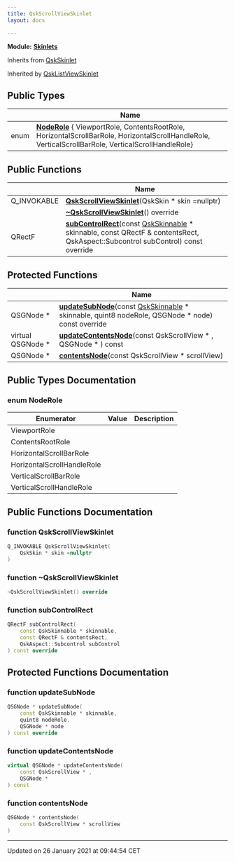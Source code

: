 ```yaml
---
title: QskScrollViewSkinlet
layout: docs

---
```



**Module:** **[Skinlets](/docs/modules/group___skinlets/)**



Inherits from [QskSkinlet](/docs/classes/class_qsk_skinlet/)

Inherited by [QskListViewSkinlet](/docs/classes/class_qsk_list_view_skinlet/)

## Public Types

|                | Name           |
| -------------- | -------------- |
| enum| **[NodeRole](/docs/classes/class_qsk_scroll_view_skinlet/#enum-noderole)** { ViewportRole, ContentsRootRole, HorizontalScrollBarRole, HorizontalScrollHandleRole, VerticalScrollBarRole, VerticalScrollHandleRole} |

## Public Functions

|                | Name           |
| -------------- | -------------- |
| Q_INVOKABLE | **[QskScrollViewSkinlet](/docs/classes/class_qsk_scroll_view_skinlet/#function-qskscrollviewskinlet)**(QskSkin * skin =nullptr) |
| | **[~QskScrollViewSkinlet](/docs/classes/class_qsk_scroll_view_skinlet/#function-~qskscrollviewskinlet)**() override |
| QRectF | **[subControlRect](/docs/classes/class_qsk_scroll_view_skinlet/#function-subcontrolrect)**(const [QskSkinnable](/docs/classes/class_qsk_skinnable/) * skinnable, const QRectF & contentsRect, QskAspect::Subcontrol subControl) const override |

## Protected Functions

|                | Name           |
| -------------- | -------------- |
| QSGNode * | **[updateSubNode](/docs/classes/class_qsk_scroll_view_skinlet/#function-updatesubnode)**(const [QskSkinnable](/docs/classes/class_qsk_skinnable/) * skinnable, quint8 nodeRole, QSGNode * node) const override |
| virtual QSGNode * | **[updateContentsNode](/docs/classes/class_qsk_scroll_view_skinlet/#function-updatecontentsnode)**(const QskScrollView * , QSGNode * ) const |
| QSGNode * | **[contentsNode](/docs/classes/class_qsk_scroll_view_skinlet/#function-contentsnode)**(const QskScrollView * scrollView) |

## Public Types Documentation

### enum NodeRole

| Enumerator | Value | Description |
| ---------- | ----- | ----------- |
| ViewportRole | |   |
| ContentsRootRole | |   |
| HorizontalScrollBarRole | |   |
| HorizontalScrollHandleRole | |   |
| VerticalScrollBarRole | |   |
| VerticalScrollHandleRole | |   |




## Public Functions Documentation

### function QskScrollViewSkinlet

```cpp
Q_INVOKABLE QskScrollViewSkinlet(
    QskSkin * skin =nullptr
)
```


### function ~QskScrollViewSkinlet

```cpp
~QskScrollViewSkinlet() override
```


### function subControlRect

```cpp
QRectF subControlRect(
    const QskSkinnable * skinnable,
    const QRectF & contentsRect,
    QskAspect::Subcontrol subControl
) const override
```


## Protected Functions Documentation

### function updateSubNode

```cpp
QSGNode * updateSubNode(
    const QskSkinnable * skinnable,
    quint8 nodeRole,
    QSGNode * node
) const override
```


### function updateContentsNode

```cpp
virtual QSGNode * updateContentsNode(
    const QskScrollView * ,
    QSGNode * 
) const
```


### function contentsNode

```cpp
QSGNode * contentsNode(
    const QskScrollView * scrollView
)
```


-------------------------------

Updated on 26 January 2021 at 09:44:54 CET